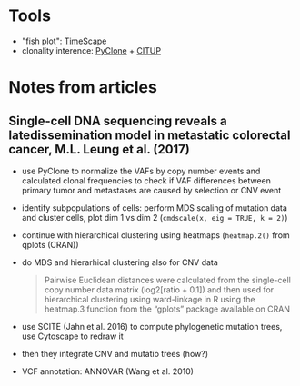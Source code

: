 # Tools

* "fish plot": [TimeScape](http://bioconductor.org/packages/release/bioc/html/timescape.html)
* clonality interence: [PyClone](https://bitbucket.org/aroth85/pyclone/wiki/Home) + [CITUP](https://github.com/amcpherson/citup)

# Notes from articles

## Single-cell DNA sequencing reveals a latedissemination model in metastatic colorectal cancer, M.L. Leung et al. (2017)

* use PyClone to normalize the VAFs by copy number events and calculated clonal frequencies to check if VAF differences between 
primary tumor and metastases are caused by selection or CNV event
* identify subpopulations of cells: perform MDS scaling of mutation data and cluster cells, plot dim 1 vs dim 2 (`cmdscale(x, eig = TRUE, k = 2)`)
* continue with hierarchical clustering using heatmaps (`heatmap.2()` from qplots (CRAN))
* do MDS and hierarhical clustering also for CNV data

    >Pairwise Euclidean distances were calculated from the single-cell
    >copy number data matrix (log2[ratio + 0.1]) and then used for hierarchical
    >clustering using ward-linkage in R using the heatmap.3
    >function from the “gplots” package available on CRAN
    
* use SCITE (Jahn et al. 2016) to compute phylogenetic mutation trees, use Cytoscape to redraw it
* then they integrate CNV and mutatio trees (how?)
* VCF annotation: ANNOVAR (Wang et al. 2010)

